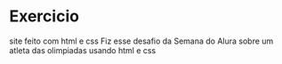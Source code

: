 # Exercicio
site feito com html e css
Fiz esse desafio da Semana do Alura sobre um atleta das olimpiadas usando html e css
